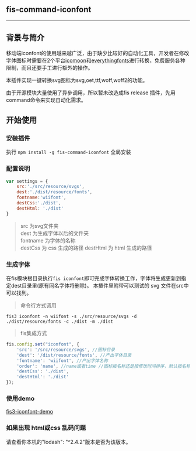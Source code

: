 ## fis-command-iconfont

---


## 背景与简介

移动端iconfont的使用越来越广泛，由于缺少比较好的自动化工具，开发者在修改字体图标时需要在2个平台[icomoon](https://icomoon.io/app/)和[everythingfonts](https://everythingfonts.com/)进行转换，免费服务各种限制，而且还要手工进行额外的操作。

本插件实现一键转换svg图标为svg,oet,ttf,woff,woff2的功能。

由于开源模块大量使用了异步调用，所以暂未改造成fis release 插件，先用command命令来实现自动化需求。

## 开始使用

### 安装插件

执行 `npm install -g fis-command-iconfont` 全局安装

### 配置说明

```javascript
var settings = {
    src:'./src/resource/svgs',
    dest:'./dist/resource/fonts',
    fontname:'wiifont',
    destCss:'./dist',
    destHtml: './dist'
}
```
> src 为svg文件夹  
> dest 为生成字体以后的文件夹  
> fontname 为字体的名称  
> destCss 为 css 生成的路径
> destHtml 为 html 生成的路径

### 生成字体

在fis模块根目录执行`fis iconfont`即可完成字体转换工作，字体将生成更新到指定dest目录里(原有同名字体将删除)。
本插件里附带可以测试的 svg 文件在src中可以找到。

> 命令行方式调用  
```
fis3 iconfont -n wiifont -s ./src/resource/svgs -d ./dist/resource/fonts -c ./dist -m ./dist
```

> fis集成方式
```javascript
fis.config.set("iconfont", {
    'src': '/src/resource/svgs', //图标目录
    'dest': '/dist/resource/fonts', //产出字体目录
    'fontname': 'wiifont', //产出字体名称
    'order': 'name', //name或者time //图标按名称还是按修改时间排序，默认按名称排序
    'destCss': './dist',
    'destHtml': './dist'
});
```

### 使用demo
[fis3-iconfont-demo](https://github.com/qinmudi/fis-command-iconfont-demo)

### 如果出现 html或css 乱码问题
请查看你本机的"lodash": "^2.4.2"版本是否为该版本。

